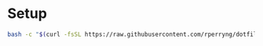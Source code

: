 # Setup
```bash
bash -c "$(curl -fsSL https://raw.githubusercontent.com/rperryng/dotfiles/ezsetup/install.sh)"
```
